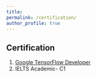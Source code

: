 ```yaml
---
title: 
permalink: /certification/
author_profile: true
---
```

## Certification
1. [Google TensorFlow Developer](https://www.credential.net/f3e45511-bf13-4c45-a85d-69e69e58a6ef)
2. IELTS Academic- C1
